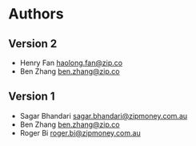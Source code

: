 # Authors

## Version 2

- Henry Fan <haolong.fan@zip.co>
- Ben Zhang <ben.zhang@zip.co>

## Version 1

- Sagar Bhandari <sagar.bhandari@zipmoney.com.au>
- Ben Zhang <ben.zhang@zip.co>
- Roger Bi <roger.bi@zipmoney.com.au>
